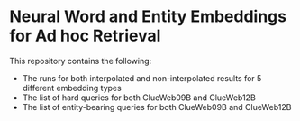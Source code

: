 # Neural Word and Entity Embeddings for Ad hoc Retrieval

This repository contains the following:

* The runs for both interpolated and non-interpolated results for 5 different embedding types
* The list of hard queries for both ClueWeb09B and ClueWeb12B
* The list of entity-bearing queries for both ClueWeb09B and ClueWeb12B